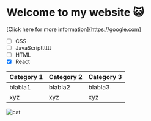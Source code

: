 # Welcome to my website 😺

[Click here for more information]{https://google.com}

- [ ] CSS
- [ ] JavaScriptttttt
- [ ] HTML
- [x] React

| Category 1 | Category 2 | Category 3 |
| ---- | -- | --- |
| blabla1 | blabla2 | blabla3 |
| xyz | xyz | xyz |

![cat](https://upload.wikimedia.org/wikipedia/commons/d/d4/Cat_March_2010-1a.jpg)
